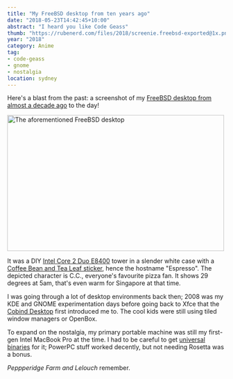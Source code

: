 ```yaml
---
title: "My FreeBSD desktop from ten years ago"
date: "2018-05-23T14:42:45+10:00"
abstract: "I heard you like Code Geass"
thumb: "https://rubenerd.com/files/2018/screenie.freebsd-exported@1x.png"
year: "2018"
category: Anime
tag:
- code-geass
- gnome
- nostalgia
location: sydney
---
```

Here's a blast from the past: a screenshot of my [FreeBSD desktop from almost a decade ago] to the day!

<p><img src="https://rubenerd.com/files/2018/screenie.freebsd-exported@1x.png" srcset="https://rubenerd.com/files/2018/screenie.freebsd-exported@1x.png 1x, https://rubenerd.com/files/2018/screenie.freebsd-exported@2x.png 2x" alt="The aforementioned FreeBSD desktop" style="width:500px; height:313px" /></p>

It was a DIY [Intel Core 2 Duo E8400] tower in a slender white case with a [Coffee Bean and Tea Leaf sticker], hence the hostname "Espresso". The depicted character is C.C., everyone's favourite pizza fan. It shows 29 degrees at 5am, that's even warm for Singapore at that time.

I was going through a lot of desktop environments back then; 2008 was my KDE and GNOME experimentation days before going back to Xfce that the [Cobind Desktop] first introduced me to. The cool kids were still using tiled window managers or OpenBox.

To expand on the nostalgia, my primary portable machine was still my first-gen Intel MacBook Pro at the time. I had to be careful to get [universal binaries] for it; PowerPC stuff worked decently, but not needing Rosetta was a bonus.

*Peppperidge Farm and Lelouch* remember.

[FreeBSD desktop from almost a decade ago]: https://rubenerd.com/p1174/
[Cobind Desktop]: https://rubenerd.com/p1191/ "Long live the Cobind Desktop"
[universal binaries]: https://rubenerd.com/universal-binaries-for-mozilla-software/
[Intel Core 2 Duo E8400]: https://ark.intel.com/products/33910/Intel-Core2-Duo-Processor-E8400-6M-Cache-3_00-GHz-1333-MHz-FSB
[Coffee Bean and Tea Leaf sticker]: https://www.coffeebean.com.sg/

